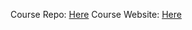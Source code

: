 Course Repo: [Here](https://github.com/btholt/complete-intro-to-react-v5)
Course Website: [Here](https://btholt.github.io/complete-intro-to-react-v5)
